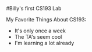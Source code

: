 #Billy's first CS193 Lab

My Favorite Things About CS193:
- It's only once a week
- The TA's seem cool
- I'm learning a lot already
